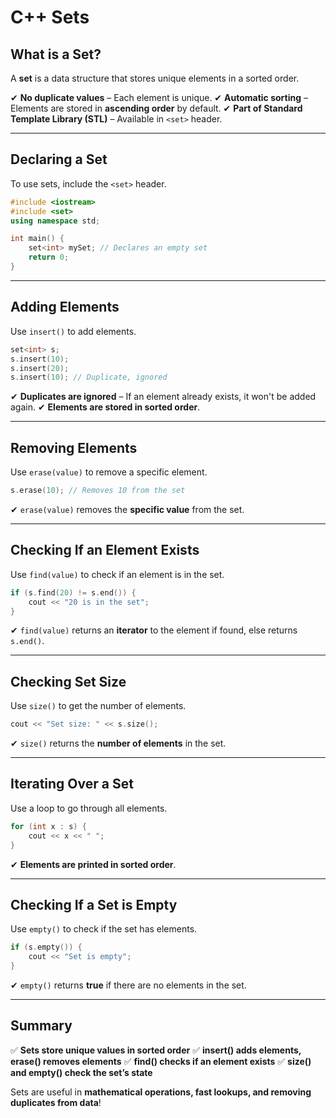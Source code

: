 # C++ Sets

## What is a Set?

A **set** is a data structure that stores unique elements in a sorted order.

✔ **No duplicate values** – Each element is unique.
✔ **Automatic sorting** – Elements are stored in **ascending order** by default.
✔ **Part of Standard Template Library (STL)** – Available in `<set>` header.

---

## Declaring a Set

To use sets, include the `<set>` header.

```cpp
#include <iostream>
#include <set>
using namespace std;

int main() {
    set<int> mySet; // Declares an empty set
    return 0;
}
```

---

## Adding Elements

Use `insert()` to add elements.

```cpp
set<int> s;
s.insert(10);
s.insert(20);
s.insert(10); // Duplicate, ignored
```

✔ **Duplicates are ignored** – If an element already exists, it won't be added again.
✔ **Elements are stored in sorted order**.

---

## Removing Elements

Use `erase(value)` to remove a specific element.

```cpp
s.erase(10); // Removes 10 from the set
```

✔ `erase(value)` removes the **specific value** from the set.

---

## Checking If an Element Exists

Use `find(value)` to check if an element is in the set.

```cpp
if (s.find(20) != s.end()) {
    cout << "20 is in the set";
}
```

✔ `find(value)` returns an **iterator** to the element if found, else returns `s.end()`.

---

## Checking Set Size

Use `size()` to get the number of elements.

```cpp
cout << "Set size: " << s.size();
```

✔ `size()` returns the **number of elements** in the set.

---

## Iterating Over a Set

Use a loop to go through all elements.

```cpp
for (int x : s) {
    cout << x << " ";
}
```

✔ **Elements are printed in sorted order**.

---

## Checking If a Set is Empty

Use `empty()` to check if the set has elements.

```cpp
if (s.empty()) {
    cout << "Set is empty";
}
```

✔ `empty()` returns **true** if there are no elements in the set.

---

## Summary

✅ **Sets store unique values in sorted order**
✅ **insert() adds elements, erase() removes elements**
✅ **find() checks if an element exists**
✅ **size() and empty() check the set’s state**

Sets are useful in **mathematical operations, fast lookups, and removing duplicates from data**!

